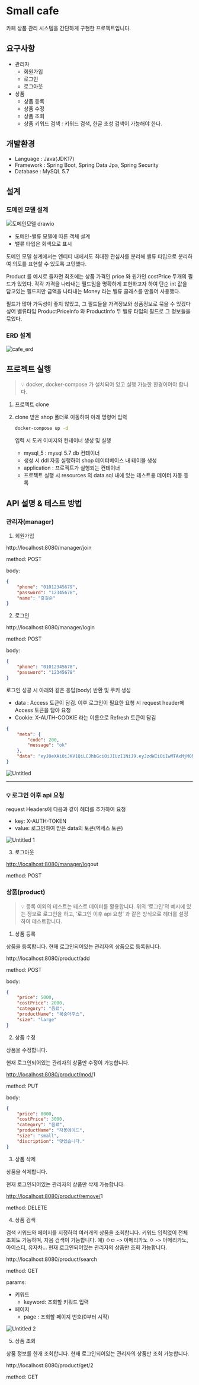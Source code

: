 # Small cafe
카페 상품 관리 시스템을 간단하게 구현한 프로젝트입니다.

## 요구사항
* 관리자
  - 회원가입
  - 로그인
  - 로그아웃
* 상품
  - 상품 등록
  - 상품 수정
  - 상품 조회
  - 상품 키워드 검색 : 키워드 검색, 한글 초성 검색이 가능해야 한다.

## 개발환경
* Language : Java(JDK17)
* Framework : Spring Boot, Spring Data Jpa, Spring Security
* Database : MySQL 5.7

## 설계
### 도메인 모델 설계
![도메인모델 drawio](https://github.com/ksan41/pj_smallCafe/assets/58001871/6d5f7c67-6613-4e64-bb33-8a01bf5c3b62)
* 도메인-밸류 모델에 따른 객체 설계
* 밸류 타입은 회색으로 표시

도메인 모델 설계에서는 엔티티 내에서도 최대한 관심사를 분리해 밸류 타입으로 분리하여 의도를 표현할 수 있도록 고민했다.

Product 를 예시로 들자면
최초에는 상품 가격인 price 와 원가인 costPrice 두개의 필드가 있었다. 각각 가격을 나타내는 필드임을 명확하게 표현하고자 하여 단순 int 값을 담고있는 필드지만
금액을 나타내는 Money 라는 밸류 클래스를 만들어 사용했다.

필드가 많아 가독성이 좋지 않았고, 그 필드들을 가격정보와 상품정보로 묶을 수 있겠다싶어
밸류타입 ProductPriceInfo 와 ProductInfo 두 밸류 타입의 필드로 그 정보들을 묶었다.

### ERD 설계
![cafe_erd](https://github.com/ksan41/pj_smallCafe/assets/58001871/6d085180-5742-4a7a-a9c4-7fb6d3f68d33)


## 프로젝트 실행

> 💡 docker, docker-compose 가 설치되어 있고 실행 가능한 환경이어야 합니다.
> 

1. 프로젝트 clone
2. clone 받은 shop 폴더로 이동하여 아래 명령어 입력
    
    ```bash
    docker-compose up -d
    ```
    
    입력 시 도커 이미지와 컨테이너 생성 및 실행
    
    - mysql_5 : mysql 5.7 db 컨테이너
    - 생성 시 ddl 자동 실행하여 shop 데이터베이스 내 테이블 생성
    - application : 프로젝트가 실행되는 컨테이너
    - 프로젝트 실행 시 resources 의 data.sql 내에 있는 테스트용 데이터 자동 등록

## API 설명 & 테스트 방법

### 관리자(manager)

1. 회원가입

http://localhost:8080/manager/join

method: POST

body: 

```json
{
    "phone": "01012345679",
    "password": "12345678",
    "name": "홍길순"
}
```

2. 로그인

http://localhost:8080/manager/login

method: POST

body: 

```json
{
    "phone": "01012345678",
    "password": "12345678"
}
```

로그인 성공 시 아래와 같은 응답(body) 반환 및 쿠키 생성

- data : Access 토큰이 담김. 이후 로그인이 필요한 요청 시 request header에 Access 토큰을 담아 요청
- Cookie: X-AUTH-COOKIE 라는 이름으로 Refresh 토큰이 담김

```json
{
    "meta": {
        "code": 200,
        "message": "ok"
    },
    "data": "eyJ0eXAiOiJKV1QiLCJhbGciOiJIUzI1NiJ9.eyJzdWIiOiIwMTAxMjM0NTY3OCIsImlhdCI6MTcwNzcyMDIyMiwiZXhwIjoxNzA3NzIzODIyfQ.ISmLjzJ6gQqWO1Ovr7N5nfNJsT4MY2cMX4leO03Jk54"
}
```
![Untitled](https://github.com/ksan41/p_project/assets/58001871/a9ae53b0-6281-438a-93f7-d645e6e3e274)

---

### 💡 로그인 이후 api 요청

request Headers에 다음과 같이 헤더를 추가하여 요청

- key: X-AUTH-TOKEN
- value: 로그인하여 받은 data의 토큰(엑세스 토큰)

![Untitled 1](https://github.com/ksan41/p_project/assets/58001871/8a515fa3-8f07-4901-a486-828b795611e1)


3. 로그아웃

[http://localhost:8080/manager/lo](http://localhost:8080/manager/login)gout

method: POST

### 상품(product)

> 💡 등록 이외의 테스트는 테스트 데이터를 활용합니다.
위의 ‘로그인’의 예시에 있는 정보로 로그인을 하고,
’로그인 이후 api 요청’ 과 같은 방식으로 헤더를 설정하여 테스트합니다.
> 

1. 상품 등록

상품을 등록합니다.
현재 로그인되어있는 관리자의 상품으로 등록됩니다.

http://localhost:8080/product/add

method: POST

body:

```json
{
    "price": 5000,
    "costPrice": 2000,
    "category": "음료",
    "productName": "복숭아주스",
    "size": "large"
}
```

2. 상품 수정

상품을 수정합니다.

현재 로그인되어있는 관리자의 상품만 수정이 가능합니다.

[http://localhost:8080/product/mod/](http://localhost:8080/product/mod/2)1

method: PUT

body:

```json
{
    "price": 8000,
    "costPrice": 3000,
    "category": "음료",
    "productName": "자몽에이드",
    "size": "small",
    "discription": "맛있습니다."
}
```

3. 상품 삭제

상품을 삭제합니다.

현재 로그인되어있는 관리자의 상품만 삭제 가능합니다.

[http://localhost:8080/product/remove/](http://localhost:8080/product/remove/2)1

method: DELETE

4. 상품 검색

검색 키워드와 페이지를 지정하여 여러개의 상품을 조회합니다.
키워드 입력없이 전체 조회도 가능하며, 자음 검색이 가능합니다. 예) ㅇㅁ -> 아메리카노 ㅇ -> 아메리카노, 아이스티, 유자차...
현재 로그인되어있는 관리자의 상품만 조회 가능합니다.

http://localhost:8080/product/search

method: GET

params:

- 키워드
    - keyword: 조회할 키워드 입력
- 페이지
    - page : 조회할 페이지 번호(0부터 시작)

![Untitled 2](https://github.com/ksan41/p_project/assets/58001871/b5e2015f-9ec7-4f85-9288-d21f6b2d1c0f)


5. 상품 조회

상품 정보를 한개 조회합니다.
현재 로그인되어있는 관리자의 상품만 조회 가능합니다.

http://localhost:8080/product/get/2

method: GET
